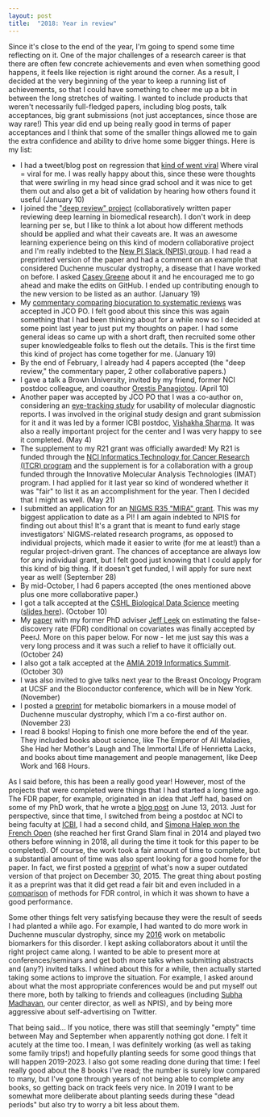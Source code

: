 ```yaml
---
layout: post
title:  "2018: Year in review"
---
```


Since it's close to the end of the year, I'm going to 
spend some time reflecting on it. One of the major challenges of a research career is that
there are often few concrete achievements and even when something good happens, it feels like
rejection is right around the corner. As a result, I decided at the very beginning of the year to keep
a running list of achievements, so that I could have something to cheer me up a bit in between the long
stretches of waiting. I wanted to include products that weren't necessarily full-fledged papers,
including blog posts, talk acceptances, big grant submissions (not just acceptances, since those are way rare!)
This year did end up being really good in terms of paper acceptances and I think that
some of the smaller things allowed me to gain the extra confidence and ability to drive home
some bigger things.
Here is my list:

* I had a tweet/blog post on regression that [kind of went viral](https://twitter.com/siminaboca/status/951201399563587589) Where viral = viral for me. I was really happy about this, since these were thoughts that
were swirling in my head since grad school and it was nice to get them out and also get a bit of validation by hearing how others found it useful
(January 10)
* I joined the ["deep review" project](https://github.com/greenelab/deep-review) (collaboratively written paper reviewing deep learning in biomedical research). I don't work in deep learning per se, but I like to think a lot
about how different methods should be applied and what their caveats are. It was an awesome learning experience being on this kind of modern collaborative project and I'm really indebted to the [New PI Slack (NPIS) group]((https://twitter.com/NewPI_Slack).).
I had read a preprinted version of the paper and had a comment on an example that considered Duchenne muscular dystrophy, a disease that I have worked on before. I asked
[Casey Greene](https://twitter.com/GreeneScientist) about it and he encouraged me to go ahead and make the edits on GitHub. I ended up contributing enough to the new version to be listed as an author. (January 19)
* My [commentary comparing biocuration to systematic reviews](http://ascopubs.org/doi/full/10.1200/PO.17.00175) was accepted in JCO PO. I felt good about this since this was again something that I had been thinking about for a while now so I decided at some point last
year to just put my thoughts on paper. I had some general ideas so came up with a short draft, then recruited some other super knowledgeable folks to flesh out the details. This is the first time this kind of project has come
together for me. (January 19)
* By the end of February, I already had 4 papers accepted (the "deep review," the commentary paper, 2 other collaborative papers.)
* I gave a talk a Brown University, invited by my friend, former NCI postdoc colleague, and coauthor [Orestis Panagiotou](https://twitter.com/orpanag). (April 10)
* Another paper was accepted by JCO PO that I was a co-author on, considering an [eye-tracking study](http://ascopubs.org/doi/10.1200/PO.17.00296) for usability of molecular diagnostic reports. I was involved in the original study design and grant submission for it
and it was led by a former ICBI postdoc, [Vishakha Sharma](https://twitter.com/VishakhaSharma_). It was also a really important project for the center and I was very happy to see it completed. (May 4)
* The supplement to my R21 grant was officially awarded! My R21 is funded through the [NCI Informatics Technology for Cancer Research (ITCR) program](https://nciphub.org/groups/itcr) and the supplement is for a collaboration with a group funded through the 
Innovative Molecular Analysis Technologies (IMAT) program. I had applied for it last year so kind of wondered whether it was "fair" to list it as an accomplishment for the year. Then I decided that I might as well. (May 21)
* I submitted an application for an [NIGMS R35 "MIRA" grant](https://grants.nih.gov/grants/guide/pa-files/PAR-17-190.html). 
This was my biggest application to date as a PI! I am again indebted to NPIS for finding out about this! It's a grant that is meant to fund early stage investigators' NIGMS-related research programs, 
as opposed to individual projects, which made it easier to write (for me at least!) than a regular project-driven grant. The chances of acceptance are always low for any individual grant, but I felt good just knowing that I could apply for this kind of big thing. If it doesn't get
funded, I will apply for sure next year as well! (September 28)
* By mid-October, I had 6 papers accepted (the ones mentioned above plus one more collaborative paper.)
* I got a talk accepted at the [CSHL Biological Data Science](https://meetings.cshl.edu/meetings.aspx?meet=DATA&year=18) meeting ([slides here](https://github.com/SiminaB/Presentations/blob/master/CSHL%20Bio%20Data%20Science%202018/Boca_CSHL.pdf)).
(October 10)
* My [paper](https://peerj.com/articles/6035/) with my former PhD adviser [Jeff Leek](http://jtleek.com/) on estimating the false-discovery rate (FDR) conditional on covariates was finally accepted by PeerJ. More on this paper below. For now - let me just say this was a very long process and it was such a relief to have it
officially out. (October 24)
* I also got a talk accepted at the [AMIA 2019 Informatics Summit](https://www.amia.org/summit2019). (October 30)
* I was also invited to give talks next year to the Breast Oncology Program at UCSF and the Bioconductor conference, which will be in New York.  (November)
* I posted a [preprint](https://www.biorxiv.org/content/early/2018/11/23/475590) for metabolic biomarkers in a mouse model of Duchenne muscular dystrophy, which I'm a co-first author on. (November 23)
* I read 8 books! Hoping to finish one more before the end of the year. They included books about science, like The Emperor of All Maladies, She Had her Mother's Laugh and The Immortal Life of Henrietta Lacks, and books about time management and people management, like Deep
Work and 168 Hours.

As I said before, this has been a really good year! 
However, most of the projects that were completed were things that I had started a long time ago. The FDR paper, for example, originated in an idea that Jeff had, based on some of my PhD work, that he wrote a [blog post](https://simplystatistics.org/2013/06/13/false-discovery-rate-regression-cc-nsas-prism/) on June 13, 2013. Just for perspective, since
that time, I switched from being a postdoc at NCI to being faculty at [ICBI](https://icbi.georgetown.edu/), I had a second child, and 
[Simona Halep won the French Open](https://www.bbc.com/sport/tennis/44425403) 
(she reached her first Grand Slam final in 2014 and played two others before winning in 2018, all during the time it took for this paper to be completed). 
Of course, the work took a fair amount of time to complete,
but a substantial amount of time was also spent looking for a good home for the paper. In fact, we first posted a [preprint](https://www.biorxiv.org/content/early/2015/12/30/035675) of what's now a super outdated version of that project on December 30, 2015.
The great thing about posting it as a preprint was that it did get read a fair bit and even included in a [comparison](https://www.biorxiv.org/content/early/2018/10/31/458786) of methods for FDR control, in which it was shown to have a good performance.

Some other things felt very satisfying because they were the result of seeds I had planted a while ago. For example, I had wanted to do more work in Duchenne muscular dystrophy, since my [2016](https://journals.plos.org/plosone/article?id=10.1371/journal.pone.0153461) work on metabolic biomarkers for this disorder.
I kept asking collaborators about it until the right project came along. I wanted to be able to present more at conferences/seminars and get both more talks when submitting abstracts and (any?) invited talks. 
I whined about this for a while, then actually started taking some actions to improve the situation. For example,
I asked around about what the most appropriate conferences would be and put myself out there more, both by talking to friends and colleagues (including [Subha Madhavan](https://icbi.georgetown.edu/Madhavan), our center director, as well as NPIS),
and by being more aggressive about self-advertising on Twitter.

That being said... If you notice, there was still that seemingly "empty" time between May and September when apparently 
nothing got done. I felt it acutely at the time too. I mean, I was definitely working (as well as taking some family trips!) 
and hopefully planting seeds
for some good things that will happen 2019-2023.
I also got some reading done during that time: I feel really good about the 8 books I've read; the number is surely low 
compared to many, but I've gone through years of
not being able to complete any books, so getting back on track feels very nice. In 2019 I want to be somewhat more
deliberate about planting seeds during these "dead periods" but also try to worry a bit less about them. 






